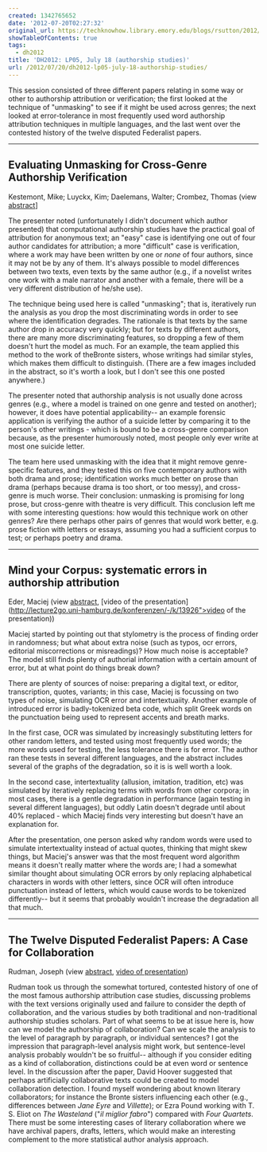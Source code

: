 ```yaml
---
created: 1342765652
date: '2012-07-20T02:27:32'
original_url: https://techknowhow.library.emory.edu/blogs/rsutton/2012/07/20/dh2012-lp05-july-18-authorship-studies
showTableOfContents: true
tags:
  - dh2012
title: 'DH2012: LP05, July 18 (authorship studies)'
url: /2012/07/20/dh2012-lp05-july-18-authorship-studies/
---
```




This session consisted of three different papers relating in some way or other to authorship attribution or verification; the first looked at the technique of "unmasking" to see if it might be used across genres; the next looked at error-tolerance in most frequently used word authorship attribution techniques in multiple languages, and the last went over the contested history of the twelve disputed Federalist papers.



* * *

## Evaluating Unmasking for Cross-Genre Authorship Verification

Kestemont, Mike; Luyckx, Kim; Daelemans, Walter; Crombez, Thomas (view [abstract](http://www.dh2012.uni-hamburg.de/conference/programme/abstracts/evaluating-unmasking-for-cross-genre-authorship-verification/")]

The presenter noted (unfortunately I didn't document which author presented) that computational authorship studies have the practical goal of attribution for anonymous text; an "easy" case is identifying one out of four author candidates for attribution; a more "difficult" case is verification, where a work may have been written by one or _none_ of four authors, since it may not be by any of them. It's always possible to model differences between two texts, even texts by the same author (e.g., if a novelist writes one work with a male narrator and another with a female, there will be a very different distribution of he/she use).

The technique being used here is called "unmasking"; that is, iteratively run the analysis as you drop the most discriminating words in order to see where the identification degrades. The rationale is that texts by the same author drop in accuracy very quickly; but for texts by different authors, there are many more discriminating features, so dropping a few of them doesn't hurt the model as much. For an example, the team applied this method to the work of theBronte sisters, whose writings had similar styles, which makes them difficult to distinguish. (There are a few images included in the abstract, so it's worth a look, but I don't see this one posted anywhere.)

The presenter noted that authorship analysis is not usually done across genres (e.g., where a model is trained on one genre and tested on another); however, it does have potential applicability-- an example forensic application is verifying the author of a suicide letter by comparing it to the person's other writings - which is bound to be a cross-genre comparison because, as the presenter humorously noted, most people only ever write at most one suicide letter.

The team here used unmasking with the idea that it might remove genre-specific features, and they tested this on five contemporary authors with both drama and prose; identification works much better on prose than drama (perhaps because drama is too short, or too messy), and cross-genre is much worse. Their conclusion: unmasking is promising for long prose, but cross-genre with theatre is very difficult.  This conclusion left me with some interesting questions: how would this technique work on other genres? Are there perhaps other pairs of genres that would work better, e.g. prose fiction with letters or essays, assuming you had a sufficient corpus to test; or perhaps poetry and drama.

* * *

## Mind your Corpus: systematic errors in authorship attribution

Eder, Maciej (view [abstract](http://www.dh2012.uni-hamburg.de/conference/programme/abstracts/mind-your-corpus-systematic-errors-in-authorship-attribution/), [video of the presentation](http://lecture2go.uni-hamburg.de/konferenzen/-/k/13926">video of the presentation))

Maciej started by pointing out that stylometry is the process of finding order in randomness; but what about extra noise (such as typos, ocr errors, editorial miscorrections or misreadings)? How much noise is acceptable? The model still finds plenty of authorial information with a certain amount of error, but at what point do things break down?

There are plenty of sources of noise: preparing a digital text, or editor, transcription, quotes, variants; in this case, Maciej is focussing on two types of noise, simulating OCR error and intertextuaiity.  Another example of introduced error is badly-tokenized beta code, which split Greek words on the punctuation being used to represent accents and breath marks.

In the first case, OCR was simulated by increasingly substituting letters for other random letters, and tested using most frequently used words; the more words used for testing, the less tolerance there is for error.  The author ran these tests in several different languages, and the abstract includes several of the graphs of the degradation, so it is is well worth a look.

In the second case, intertextuality (allusion, imitation, tradition, etc) was simulated by iteratively replacing terms with words from other corpora; in most cases, there is a gentle degradation in performance (again testing in several different languages), but oddly Latin doesn't degrade until about 40% replaced - which Maciej finds very interesting but doesn't have an explanation for.

After the presentation, one person asked why random words were used to simulate intertextuality instead of actual quotes, thinking that might skew things, but Maciej's answer was that the most frequent word algorithm means it doesn't really matter where the words are; I had a somewhat similar thought about simulating OCR errors by only replacing alphabetical characters in words with other letters, since OCR will often introduce punctuation instead of letters, which would cause words to be tokenized differently-- but it seems that probably wouldn't increase the degradation all that much.

* * *

## The Twelve Disputed Federalist Papers: A Case for Collaboration

Rudman, Joseph (view [abstract](http://www.dh2012.uni-hamburg.de/conference/programme/abstracts/the-twelve-disputed-federalist-papers-a-case-for-collaboration/), [video of presentation](http://lecture2go.uni-hamburg.de/konferenzen/-/k/13927))

Rudman took us through the somewhat tortured, contested history of one of the most famous authorship attribution case studies, discussing problems with the text versions originally used and failure to consider the depth of collaboration, and the various studies by both traditional and non-traditional authorship studies scholars.  Part of what seems to be at issue here is, how can we model the authorship of collaboration? Can we scale the analysis to the level of paragraph by paragraph, or individual sentences? I got the impression that paragraph-level analysis might work, but sentence-level analysis probably wouldn't be so fruitful-- although if you consider editing as a kind of collaboration, distinctions could be at even word or sentence level.  In the discussion after the paper, David Hoover suggested that perhaps artificially collaborative texts could be created to model collaboration detection.  I found myself wondering about known literary collaborators; for instance the Bronte sisters influencing each other (e.g., differences between _Jane Eyre_ and _Villette_); or Ezra Pound working with T. S. Eliot on _The Wasteland_ ("_il miglior fabro_") compared with _Four Quartets_.  There must be some interesting cases of literary collaboration where we have archival papers, drafts, letters, which would make an interesting complement to the more statistical author analysis approach.